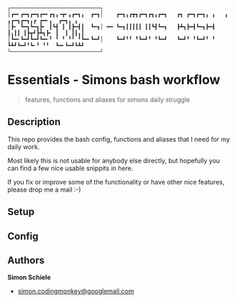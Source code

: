 ```
┌────────────────────────────┐ 
│┏━╸┏━┓┏━┓┏━╸┏┓╻╺┳╸╻┏━┓╻  ┏━┓│    ┏━┓╻┏┳┓┏━┓┏┓╻┏━┓   ┏┓ ┏━┓┏━┓╻ ╻   ╻ ╻┏━┓┏━┓╻┏ ┏━╸╻  ┏━┓╻ ╻
│┣╸ ┗━┓┗━┓┣╸ ┃┗┫ ┃ ┃┣━┫┃  ┗━┓│ ━━ ┗━┓┃┃┃┃┃ ┃┃┗┫┗━┓   ┣┻┓┣━┫┗━┓┣━┫   ┃╻┃┃ ┃┣┳┛┣┻┓┣╸ ┃  ┃ ┃┃╻┃
│┗━╸┗━┛┗━┛┗━╸╹ ╹ ╹ ╹╹ ╹┗━╸┗━┛│    ┗━┛╹╹ ╹┗━┛╹ ╹┗━┛   ┗━┛╹ ╹┗━┛╹ ╹   ┗┻┛┗━┛╹┗╸╹ ╹╹  ┗━╸┗━┛┗┻┛
└────────────────────────────┘
```

# Essentials - Simons bash workflow
> features, functions and aliases for simons daily struggle


## Description
This repo provides the bash config, functions and aliases that I need for my
daily work.

Most likely this is not usable for anybody else directly, but hopefully you can
find a few nice usable snippits in here.

If you fix or improve some of the functionality or have other nice features,
please drop me a mail :-)


## Setup


## Config


## Authors

**Simon Schiele**
* [simon.codingmonkey@googlemail.com](mailto:simon.codingmonkey@googlemail.com)
